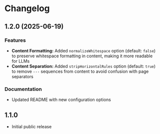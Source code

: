 # Changelog

## 1.2.0 (2025-06-19)

### Features

- **Content Formatting:** Added `normalizeWhitespace` option (default: `false`) to preserve whitespace formatting in content, making it more readable for LLMs
- **Content Separation:** Added `stripHorizontalRules` option (default: `true`) to remove `---` sequences from content to avoid confusion with page separators

### Documentation

- Updated README with new configuration options

## 1.1.0

- Initial public release
